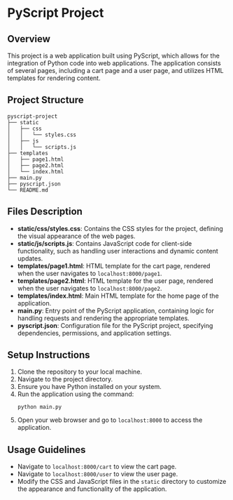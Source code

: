 # PyScript Project

## Overview
This project is a web application built using PyScript, which allows for the integration of Python code into web applications. The application consists of several pages, including a cart page and a user page, and utilizes HTML templates for rendering content.

## Project Structure
```
pyscript-project
├── static
│   ├── css
│   │   └── styles.css
│   ├── js
│   │   └── scripts.js
├── templates
│   ├── page1.html
│   ├── page2.html
│   └── index.html
├── main.py
├── pyscript.json
└── README.md
```

## Files Description
- **static/css/styles.css**: Contains the CSS styles for the project, defining the visual appearance of the web pages.
- **static/js/scripts.js**: Contains JavaScript code for client-side functionality, such as handling user interactions and dynamic content updates.
- **templates/page1.html**: HTML template for the cart page, rendered when the user navigates to `localhost:8000/page1`.
- **templates/page2.html**: HTML template for the user page, rendered when the user navigates to `localhost:8000/page2`.
- **templates/index.html**: Main HTML template for the home page of the application.
- **main.py**: Entry point of the PyScript application, containing logic for handling requests and rendering the appropriate templates.
- **pyscript.json**: Configuration file for the PyScript project, specifying dependencies, permissions, and application settings.

## Setup Instructions
1. Clone the repository to your local machine.
2. Navigate to the project directory.
3. Ensure you have Python installed on your system.
4. Run the application using the command:
   ```
   python main.py
   ```
5. Open your web browser and go to `localhost:8000` to access the application.

## Usage Guidelines
- Navigate to `localhost:8000/cart` to view the cart page.
- Navigate to `localhost:8000/user` to view the user page.
- Modify the CSS and JavaScript files in the `static` directory to customize the appearance and functionality of the application.